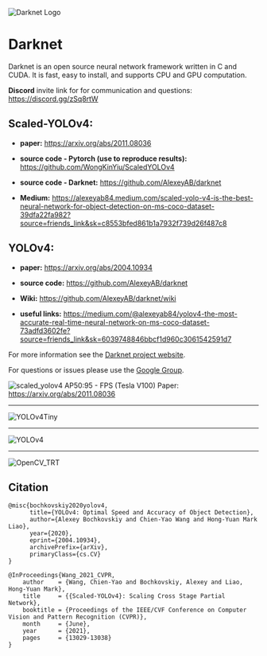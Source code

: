 ![Darknet Logo](http://pjreddie.com/media/files/darknet-black-small.png)

# Darknet #
Darknet is an open source neural network framework written in C and CUDA. It is fast, easy to install, and supports CPU and GPU computation.

**Discord** invite link for for communication and questions: https://discord.gg/zSq8rtW

## Scaled-YOLOv4: 

* **paper:** https://arxiv.org/abs/2011.08036

* **source code - Pytorch (use to reproduce results):** https://github.com/WongKinYiu/ScaledYOLOv4

* **source code - Darknet:** https://github.com/AlexeyAB/darknet

* **Medium:** https://alexeyab84.medium.com/scaled-yolo-v4-is-the-best-neural-network-for-object-detection-on-ms-coco-dataset-39dfa22fa982?source=friends_link&sk=c8553bfed861b1a7932f739d26f487c8

## YOLOv4:

* **paper:** https://arxiv.org/abs/2004.10934

* **source code:** https://github.com/AlexeyAB/darknet

* **Wiki:** https://github.com/AlexeyAB/darknet/wiki

* **useful links:** https://medium.com/@alexeyab84/yolov4-the-most-accurate-real-time-neural-network-on-ms-coco-dataset-73adfd3602fe?source=friends_link&sk=6039748846bbcf1d960c3061542591d7

For more information see the [Darknet project website](http://pjreddie.com/darknet).

For questions or issues please use the [Google Group](https://groups.google.com/forum/#!forum/darknet).

![scaled_yolov4](https://user-images.githubusercontent.com/4096485/112776361-281d8380-9048-11eb-8083-8728b12dcd55.png) AP50:95 - FPS (Tesla V100) Paper: https://arxiv.org/abs/2011.08036

----

![YOLOv4Tiny](https://user-images.githubusercontent.com/4096485/101363015-e5c21200-38b1-11eb-986f-b3e516e05977.png)

----

![YOLOv4](https://user-images.githubusercontent.com/4096485/90338826-06114c80-dff5-11ea-9ba2-8eb63a7409b3.png)


----

![OpenCV_TRT](https://user-images.githubusercontent.com/4096485/90338805-e5e18d80-dff4-11ea-8a68-5710956256ff.png)


## Citation

```
@misc{bochkovskiy2020yolov4,
      title={YOLOv4: Optimal Speed and Accuracy of Object Detection}, 
      author={Alexey Bochkovskiy and Chien-Yao Wang and Hong-Yuan Mark Liao},
      year={2020},
      eprint={2004.10934},
      archivePrefix={arXiv},
      primaryClass={cs.CV}
}
```

```
@InProceedings{Wang_2021_CVPR,
    author    = {Wang, Chien-Yao and Bochkovskiy, Alexey and Liao, Hong-Yuan Mark},
    title     = {{Scaled-YOLOv4}: Scaling Cross Stage Partial Network},
    booktitle = {Proceedings of the IEEE/CVF Conference on Computer Vision and Pattern Recognition (CVPR)},
    month     = {June},
    year      = {2021},
    pages     = {13029-13038}
}
```
